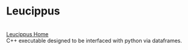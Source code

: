 # Leucippus
 <br/><a href='Leucippus.html' title='Home' target='_self'>Leucippus Home</a>
 <br/>C++ executable designed to be interfaced with python via dataframes.
